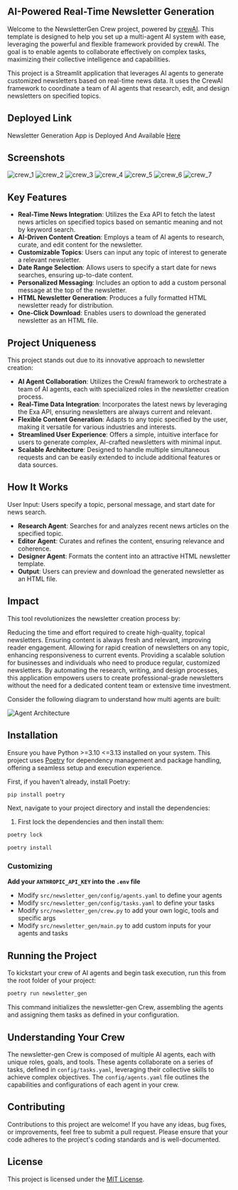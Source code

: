 ## AI-Powered Real-Time Newsletter Generation

Welcome to the NewsletterGen Crew project, powered by [crewAI](https://crewai.com). This template is designed to help you set up a multi-agent AI system with ease, leveraging the powerful and flexible framework provided by crewAI. The goal is to enable agents to collaborate effectively on complex tasks, maximizing their collective intelligence and capabilities.

This project is a Streamlit application that leverages AI agents to generate customized newsletters based on real-time news data. It uses the CrewAI framework to coordinate a team of AI agents that research, edit, and design newsletters on specified topics.

## Deployed Link

Newsletter Generation App is Deployed And Available [Here](https://realtimebasednewslettergeneration.streamlit.app/)


## Screenshots

![crew_1](https://github.com/Parthiban-R-3997/Chat_With_Multiple_SQL_Databases/assets/26496805/187984bf-a3fc-49cd-9b20-841629baaa12)
![crew_2](https://github.com/Parthiban-R-3997/Chat_With_Multiple_SQL_Databases/assets/26496805/5419b9d9-2558-49e0-a4c4-e95eaab78b0f)
![crew_3](https://github.com/Parthiban-R-3997/Chat_With_Multiple_SQL_Databases/assets/26496805/05aabb8b-2f64-4caa-a174-0a8dd7f1ab69)
![crew_4](https://github.com/Parthiban-R-3997/Chat_With_Multiple_SQL_Databases/assets/26496805/b550c8fe-518a-48ef-9d3b-0cbd998df00a)
![crew_5](https://github.com/Parthiban-R-3997/Chat_With_Multiple_SQL_Databases/assets/26496805/fd342956-f0cf-490c-8090-0727f877c77a)
![crew_6](https://github.com/Parthiban-R-3997/Chat_With_Multiple_SQL_Databases/assets/26496805/edcde6df-03fe-4928-8ebb-2d7a806aa592)
![crew_7](https://github.com/Parthiban-R-3997/Chat_With_Multiple_SQL_Databases/assets/26496805/ea7e67c4-d69c-4075-b2c9-49e1f2d7b69b)


## Key Features
- **Real-Time News Integration**: Utilizes the Exa API to fetch the latest news articles on specified topics based on semantic meaning and not by keyword search.
- **AI-Driven Content Creation**: Employs a team of AI agents to research, curate, and edit content for the newsletter.
- **Customizable Topics**: Users can input any topic of interest to generate a relevant newsletter.
- **Date Range Selection**: Allows users to specify a start date for news searches, ensuring up-to-date content.
- **Personalized Messaging**: Includes an option to add a custom personal message at the top of the newsletter.
- **HTML Newsletter Generation**: Produces a fully formatted HTML newsletter ready for distribution.
- **One-Click Download**: Enables users to download the generated newsletter as an HTML file.


## Project Uniqueness
This project stands out due to its innovative approach to newsletter creation:

- **AI Agent Collaboration**: Utilizes the CrewAI framework to orchestrate a team of AI agents, each with specialized roles in the newsletter creation process.
- **Real-Time Data Integration**: Incorporates the latest news by leveraging the Exa API, ensuring newsletters are always current and relevant.
- **Flexible Content Generation**: Adapts to any topic specified by the user, making it versatile for various industries and interests.
- **Streamlined User Experience**: Offers a simple, intuitive interface for users to generate complex, AI-crafted newsletters with minimal input.
- **Scalable Architecture**: Designed to handle multiple simultaneous requests and can be easily extended to include additional features or data sources.


## How It Works
User Input: Users specify a topic, personal message, and start date for news search.

- **Research Agent**: Searches for and analyzes recent news articles on the specified topic.
- **Editor Agent**: Curates and refines the content, ensuring relevance and coherence.
- **Designer Agent**: Formats the content into an attractive HTML newsletter template.
- **Output**: Users can preview and download the generated newsletter as an HTML file.


## Impact
This tool revolutionizes the newsletter creation process by:

Reducing the time and effort required to create high-quality, topical newsletters.
Ensuring content is always fresh and relevant, improving reader engagement.
Allowing for rapid creation of newsletters on any topic, enhancing responsiveness to current events.
Providing a scalable solution for businesses and individuals who need to produce regular, customized newsletters.
By automating the research, writing, and design processes, this application empowers users to create professional-grade newsletters without the need for a dedicated content team or extensive time investment.


Consider the following diagram to understand how multi agents are built:

![Agent Architecture](https://github.com/Parthiban-R-3997/Chat_With_Multiple_SQL_Databases/assets/26496805/21e0998b-4d39-4ac2-b47b-cc332bdbca2d)


## Installation

Ensure you have Python >=3.10 <=3.13 installed on your system. This project uses [Poetry](https://python-poetry.org/) for dependency management and package handling, offering a seamless setup and execution experience.

First, if you haven't already, install Poetry:

```bash
pip install poetry
```

Next, navigate to your project directory and install the dependencies:

1. First lock the dependencies and then install them:
```bash
poetry lock
```
```bash
poetry install
```
### Customizing

**Add your  `ANTHROPIC_API_KEY` into the `.env` file**

- Modify `src/newsletter_gen/config/agents.yaml` to define your agents
- Modify `src/newsletter_gen/config/tasks.yaml` to define your tasks
- Modify `src/newsletter_gen/crew.py` to add your own logic, tools and specific args
- Modify `src/newsletter_gen/main.py` to add custom inputs for your agents and tasks

## Running the Project

To kickstart your crew of AI agents and begin task execution, run this from the root folder of your project:

```bash
poetry run newsletter_gen
```

This command initializes the newsletter-gen Crew, assembling the agents and assigning them tasks as defined in your configuration.


## Understanding Your Crew

The newsletter-gen Crew is composed of multiple AI agents, each with unique roles, goals, and tools. These agents collaborate on a series of tasks, defined in `config/tasks.yaml`, leveraging their collective skills to achieve complex objectives. The `config/agents.yaml` file outlines the capabilities and configurations of each agent in your crew.


## Contributing

Contributions to this project are welcome! If you have any ideas, bug fixes, or improvements, feel free to submit a pull request. Please ensure that your code adheres to the project's coding standards and is well-documented.

## License

This project is licensed under the [MIT License](LICENSE).
